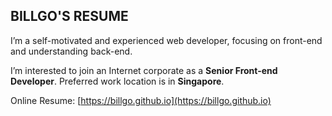 ## BILLGO'S RESUME

I’m a self-motivated and experienced web developer, focusing on front-end and understanding back-end.

I’m interested to join an Internet corporate as a **Senior Front-end Developer**. Preferred work location is in **Singapore**.

Online Resume: [https://billgo.github.io](https://billgo.github.io)
